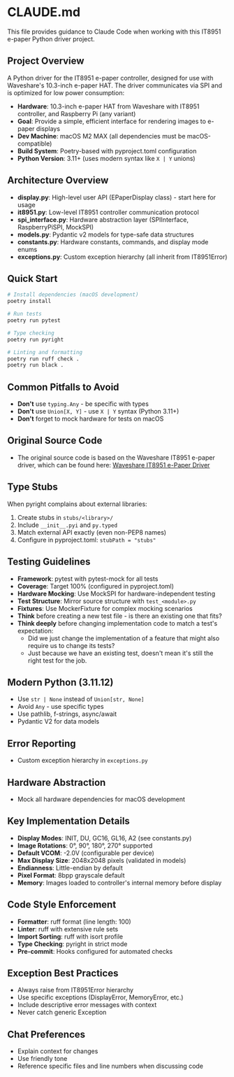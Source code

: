 # CLAUDE.md

This file provides guidance to Claude Code when working with this IT8951 e-paper Python driver project.

## Project Overview

A Python driver for the IT8951 e-paper controller, designed for use with Waveshare's 10.3-inch e-paper HAT. The driver communicates via SPI and is optimized for low power consumption:

- **Hardware**: 10.3-inch e-paper HAT from Waveshare with IT8951 controller, and Raspberry Pi (any variant)
- **Goal**: Provide a simple, efficient interface for rendering images to e-paper displays
- **Dev Machine**: macOS M2 MAX (all dependencies must be macOS-compatible)
- **Build System**: Poetry-based with pyproject.toml configuration
- **Python Version**: 3.11+ (uses modern syntax like `X | Y` unions)

## Architecture Overview

- **display.py**: High-level user API (EPaperDisplay class) - start here for usage
- **it8951.py**: Low-level IT8951 controller communication protocol
- **spi_interface.py**: Hardware abstraction layer (SPIInterface, RaspberryPiSPI, MockSPI)
- **models.py**: Pydantic v2 models for type-safe data structures
- **constants.py**: Hardware constants, commands, and display mode enums
- **exceptions.py**: Custom exception hierarchy (all inherit from IT8951Error)

## Quick Start

```bash
# Install dependencies (macOS development)
poetry install

# Run tests
poetry run pytest

# Type checking
poetry run pyright

# Linting and formatting
poetry run ruff check .
poetry run black .

```

## Common Pitfalls to Avoid

- **Don't** use `typing.Any` - be specific with types
- **Don't** use `Union[X, Y]` - use `X | Y` syntax (Python 3.11+)
- **Don't** forget to mock hardware for tests on macOS

## Original Source Code

- The original source code is based on the Waveshare IT8951 e-paper driver, which can be found here: [Waveshare IT8951 e-Paper Driver](https://github.com/waveshareteam/IT8951-ePaper/tree/master/Raspberry)

## Type Stubs

When pyright complains about external libraries:

1. Create stubs in `stubs/<library>/`
2. Include `__init__.pyi` and `py.typed`
3. Match external API exactly (even non-PEP8 names)
4. Configure in pyproject.toml: `stubPath = "stubs"`

## Testing Guidelines

- **Framework**: pytest with pytest-mock for all tests
- **Coverage**: Target 100% (configured in pyproject.toml)
- **Hardware Mocking**: Use MockSPI for hardware-independent testing
- **Test Structure**: Mirror source structure with `test_<module>.py`
- **Fixtures**: Use MockerFixture for complex mocking scenarios
- **Think** before creating a new test file - is there an existing one that fits?
- **Think deeply** before changing implementation code to match a test's expectation:
  - Did we just change the implementation of a feature that might also require us to change its tests?
  - Just because we have an existing test, doesn't mean it's still the right test for the job.

## Modern Python (3.11.12)

- Use `str | None` instead of `Union[str, None]`
- Avoid `Any` - use specific types
- Use pathlib, f-strings, async/await
- Pydantic V2 for data models

## Error Reporting

- Custom exception hierarchy in `exceptions.py`

## Hardware Abstraction

- Mock all hardware dependencies for macOS development

## Key Implementation Details

- **Display Modes**: INIT, DU, GC16, GL16, A2 (see constants.py)
- **Image Rotations**: 0°, 90°, 180°, 270° supported
- **Default VCOM**: -2.0V (configurable per device)
- **Max Display Size**: 2048x2048 pixels (validated in models)
- **Endianness**: Little-endian by default
- **Pixel Format**: 8bpp grayscale default
- **Memory**: Images loaded to controller's internal memory before display

## Code Style Enforcement

- **Formatter**: ruff format (line length: 100)
- **Linter**: ruff with extensive rule sets
- **Import Sorting**: ruff with isort profile
- **Type Checking**: pyright in strict mode
- **Pre-commit**: Hooks configured for automated checks

## Exception Best Practices

- Always raise from IT8951Error hierarchy
- Use specific exceptions (DisplayError, MemoryError, etc.)
- Include descriptive error messages with context
- Never catch generic Exception

## Chat Preferences

- Explain context for changes
- Use friendly tone
- Reference specific files and line numbers when discussing code
